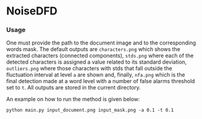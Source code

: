 # NoiseDFD

### Usage
One must provide the path to the document image and to the corresponding words mask. The default outputs are `characters.png` which shows the extracted characters (connected components), `stds.png` where each of the detected characters is assigned a value related to its standard deviation, `outliers.png` where those characters with stds that fall outside the fluctuation interval at level `a` are shown and, finally, `nfa.png` which is the final detection made at a word level with a number of false alarms threshold set to `t`. All outputs are stored in the current directory.   

An example on how to run the method is given below:
```
python main.py input_document.png input_mask.png -a 0.1 -t 0.1
```
